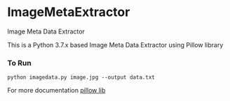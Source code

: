 # ImageMetaExtractor
Image Meta Data Extractor

This is a Python 3.7.x based 
Image Meta Data Extractor using 
Pillow library 

### To Run

``` python imagedata.py image.jpg --output data.txt ```


For more documentation [pillow lib](https://pillow.readthedocs.io/en/stable/)

